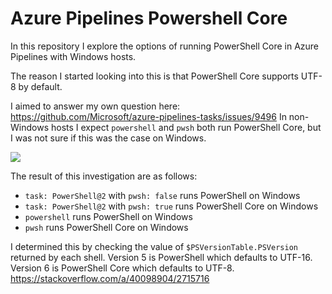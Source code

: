 # Azure Pipelines Powershell Core

In this repository I explore the options of running PowerShell Core in Azure Pipelines with Windows hosts.

The reason I started looking into this is that PowerShell Core supports UTF-8 by default.

I aimed to answer my own question here: https://github.com/Microsoft/azure-pipelines-tasks/issues/9496
In non-Windows hosts I expect `powershell` and `pwsh` both run PowerShell Core, but I was not sure if this was the case on Windows.

[
  ![](https://tomashubelbauer.visualstudio.com/azure-pipelines-powershell-core/_apis/build/status/azure-pipelines-powershell-core-CI?branchName=master)
](https://tomashubelbauer.visualstudio.com/azure-pipelines-powershell-core/_build/latest?definitionId=17&branchName=master)

The result of this investigation are as follows:

- `task: PowerShell@2` with `pwsh: false` runs PowerShell on Windows
- `task: PowerShell@2` with `pwsh: true` runs PowerShell Core on Windows
- `powershell` runs PowerShell on Windows
- `pwsh` runs PowerShell Core on Windows

I determined this by checking the value of `$PSVersionTable.PSVersion` returned by each shell.
Version 5 is PowerShell which defaults to UTF-16.
Version 6 is PowerShell Core which defaults to UTF-8.
https://stackoverflow.com/a/40098904/2715716
